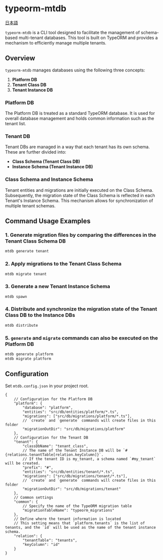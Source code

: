 # typeorm-mtdb
[日本語](./docs/REAMDE-ja.md)

`typeorm-mtdb` is a CLI tool designed to facilitate the management of schema-based multi-tenant databases. This tool is built on TypeORM and provides a mechanism to efficiently manage multiple tenants.

## Overview

`typeorm-mtdb` manages databases using the following three concepts:

1. **Platform DB**
2. **Tenant Class DB**
3. **Tenant Instance DB**

### Platform DB

The Platform DB is treated as a standard TypeORM database. It is used for overall database management and holds common information such as the tenant list.

### Tenant DB

Tenant DBs are managed in a way that each tenant has its own schema. These are further divided into:

-   **Class Schema (Tenant Class DB)**
-   **Instance Schema (Tenant Instance DB)**

### Class Schema and Instance Schema

Tenant entities and migrations are initially executed on the Class Schema. Subsequently, the migration state of the Class Schema is reflected in each Tenant's Instance Schema. This mechanism allows for synchronization of multiple tenant schemas.

## Command Usage Examples

### 1. Generate migration files by comparing the differences in the Tenant Class Schema DB

```sh
mtdb generate tenant
```

### 2. Apply migrations to the Tenant Class Schema

```sh
mtdb migrate tenant
```

### 3. Generate a new Tenant Instance Schema

```sh
mtdb spawn
```

### 4. Distribute and synchronize the migration state of the Tenant Class DB to the Instance DBs

```sh
mtdb distribute
```

### 5. `generate` and `migrate` commands can also be executed on the Platform DB

```sh
mtdb generate platform
mtdb migrate platform
```

## Configuration

Set `mtdb.config.json` in your project root.

```jsonc
{
    // Configuration for the Platform DB
    "platform": {
        "database": "platform",
        "entities": "src/db/entities/platform/*.ts",
        "migrations": ["src/db/migrations/platform/*.ts"],
        // `create` and `generate` commands will create files in this folder
        "migrationOutDir": "src/db/migrations/platform"
    },
    // Configuration for the Tenant DB
    "tenant": {
        "classDbName": "tenant_class",
        // The name of the Tenant Instance DB will be `#{relations.tenantTable[relation.keyColumn]}`.
        // If the tenant ID is my_tenant, a schema named `#my_tenant` will be created.
        "prefix": "#",
        "entities": "src/db/entities/tenant/*.ts",
        "migrations": ["src/db/migrations/tenant/*.ts"],
        // `create` and `generate` commands will create files in this folder
        "migrationOutDir": "src/db/migrations/tenant"
    },
    // Common settings
    "common": {
        // Specify the name of the TypeORM migration table
        "migrationTableName": "typeorm_migrations"
    },
    // Define where the tenant information is located
    // This setting means that `platform.tenants` is the list of tenants, and the `id` will be used as the name of the tenant instance schema.
    "relation": {
        "tenantTable": "tenants",
        "keyColumn": "id"
    }
}
```
